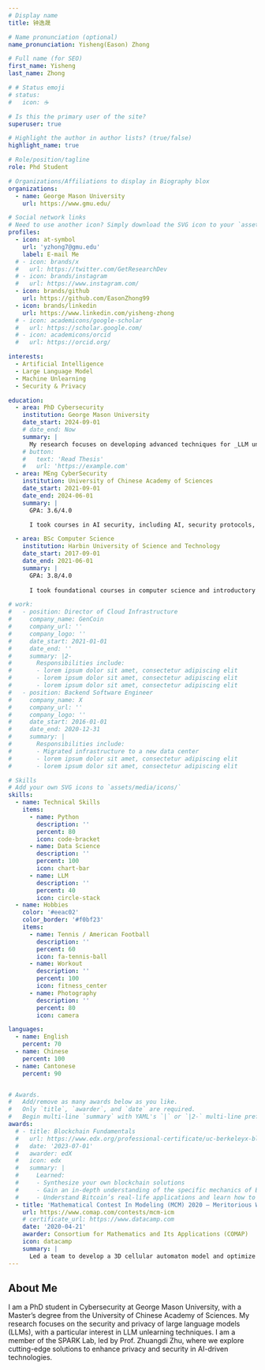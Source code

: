 ```yaml
---
# Display name
title: 钟逸晟

# Name pronunciation (optional)
name_pronunciation: Yisheng(Eason) Zhong

# Full name (for SEO)
first_name: Yisheng
last_name: Zhong

# # Status emoji
# status:
#   icon: ☕️

# Is this the primary user of the site?
superuser: true

# Highlight the author in author lists? (true/false)
highlight_name: true

# Role/position/tagline
role: Phd Student

# Organizations/Affiliations to display in Biography blox
organizations:
  - name: George Mason University
    url: https://www.gmu.edu/

# Social network links
# Need to use another icon? Simply download the SVG icon to your `assets/media/icons/` folder.
profiles:
  - icon: at-symbol
    url: 'yzhong7@gmu.edu'
    label: E-mail Me
  # - icon: brands/x
  #   url: https://twitter.com/GetResearchDev
  # - icon: brands/instagram
  #   url: https://www.instagram.com/
  - icon: brands/github
    url: https://github.com/EasonZhong99
  - icon: brands/linkedin
    url: https://www.linkedin.com/yisheng-zhong
  # - icon: academicons/google-scholar
  #   url: https://scholar.google.com/
  # - icon: academicons/orcid
  #   url: https://orcid.org/

interests:
  - Artificial Intelligence
  - Large Language Model
  - Machine Unlearning
  - Security & Privacy

education:
  - area: PhD Cybersecurity
    institution: George Mason University
    date_start: 2024-09-01
    # date_end: Now
    summary: |
      My research focuses on developing advanced techniques for _LLM unlearning_. Supervised by Prof Zhuangdi Zhu (https://zhuangdizhu.github.io/).
    # button:
    #   text: 'Read Thesis'
    #   url: 'https://example.com'
  - area: MEng CyberSecurity
    institution: University of Chinese Academy of Sciences
    date_start: 2021-09-01
    date_end: 2024-06-01
    summary: |
      GPA: 3.6/4.0

      I took courses in AI security, including AI, security protocols, cryptography, and privacy-preserving machine learning, which built a solid foundation for my research. After completing the coursework, I explored the intersection of machine learning and information security, focusing on defending against poisoning attacks while preserving privacy in federated learning. I completed this research, and a paper from the work was accepted by CSCWD 2024.

  - area: BSc Computer Science
    institution: Harbin University of Science and Technology
    date_start: 2017-09-01
    date_end: 2021-06-01
    summary: |
      GPA: 3.8/4.0
      
      I took foundational courses in computer science and introductory courses in machine learning. With my learning ability and self-motivation, I achieved a GPA of 3.8/5.0 and earned a direct admission to pursue a Master’s degree at the Chinese Academy of Sciences, the top scientific research institution in China.

# work:
#   - position: Director of Cloud Infrastructure
#     company_name: GenCoin
#     company_url: ''
#     company_logo: ''
#     date_start: 2021-01-01
#     date_end: ''
#     summary: |2-
#       Responsibilities include:
#       - lorem ipsum dolor sit amet, consectetur adipiscing elit
#       - lorem ipsum dolor sit amet, consectetur adipiscing elit
#       - lorem ipsum dolor sit amet, consectetur adipiscing elit
#   - position: Backend Software Engineer
#     company_name: X
#     company_url: ''
#     company_logo: ''
#     date_start: 2016-01-01
#     date_end: 2020-12-31
#     summary: |
#       Responsibilities include:
#       - Migrated infrastructure to a new data center
#       - lorem ipsum dolor sit amet, consectetur adipiscing elit
#       - lorem ipsum dolor sit amet, consectetur adipiscing elit

# Skills
# Add your own SVG icons to `assets/media/icons/`
skills:
  - name: Technical Skills
    items:
      - name: Python
        description: ''
        percent: 80
        icon: code-bracket
      - name: Data Science
        description: ''
        percent: 100
        icon: chart-bar
      - name: LLM
        description: ''
        percent: 40
        icon: circle-stack
  - name: Hobbies
    color: '#eeac02'
    color_border: '#f0bf23'
    items:
      - name: Tennis / American Football
        description: ''
        percent: 60
        icon: fa-tennis-ball
      - name: Workout
        description: ''
        percent: 100
        icon: fitness_center
      - name: Photography
        description: ''
        percent: 80
        icon: camera

languages:
  - name: English
    percent: 70
  - name: Chinese
    percent: 100
  - name: Cantonese
    percent: 90


# Awards.
#   Add/remove as many awards below as you like.
#   Only `title`, `awarder`, and `date` are required.
#   Begin multi-line `summary` with YAML's `|` or `|2-` multi-line prefix and indent 2 spaces below.
awards:
  # - title: Blockchain Fundamentals
  #   url: https://www.edx.org/professional-certificate/uc-berkeleyx-blockchain-fundamentals
  #   date: '2023-07-01'
  #   awarder: edX
  #   icon: edx
  #   summary: |
  #     Learned:
  #     - Synthesize your own blockchain solutions
  #     - Gain an in-depth understanding of the specific mechanics of Bitcoin
  #     - Understand Bitcoin’s real-life applications and learn how to attack and destroy Bitcoin, Ethereum, smart contracts and Dapps, and alternatives to Bitcoin’s Proof-of-Work consensus algorithm
  - title: 'Mathematical Contest In Modeling (MCM) 2020 – Meritorious Winner'
    url: https://www.comap.com/contests/mcm-icm
    # certificate_url: https://www.datacamp.com
    date: '2020-04-21'
    awarder: Consortium for Mathematics and Its Applications (COMAP)
    icon: datacamp
    summary: |
      Led a team to develop a 3D cellular automaton model and optimize it using genetic algorithms to solve an open-ended problem. Organized regular pre-competition meetings and simulated contests to enhance team collaboration. Took charge of developing mathematical models, algorithm design, and implementation. Recognized for exceptional teamwork, leadership, and technical contributions.
---
```


## About Me

I am a PhD student in Cybersecurity at George Mason University, with a Master’s degree from the University of Chinese Academy of Sciences. My research focuses on the security and privacy of large language models (LLMs), with a particular interest in LLM unlearning techniques. I am a member of the SPARK Lab, led by Prof. Zhuangdi Zhu, where we explore cutting-edge solutions to enhance privacy and security in AI-driven technologies.